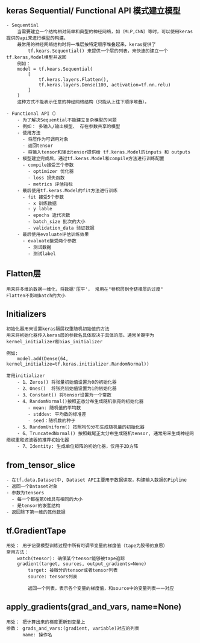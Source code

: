 ## keras Sequential/ Functional API 模式建立模型

    - Sequential
        当需要建立一个结构相对简单和典型的神经网络，如（MLP,CNN）等时，可以使用keras提供的api来进行模型的构建。
        最常用的神经网络结构时将一堆层按特定顺序堆叠起来，keras提供了
            tf.kears.Sequential() 来提供一个层的列表，来快速的建立一个tf.keras,Model模型并返回
        例如：
        model = tf.kears.Sequential(
            [
                tf.keras.layers.Flatten(),
                tf.keras.layers.Dense(100, activation=tf.nn.relu)
            ]
        )
        这种方式不能表示任意的神经网络结构（只能从上往下顺序堆叠）。

    - Functional API（）
        - 为了解决Sequential不能建立复杂模型的问题
        - 例如： 多输入/输出模型、 存在参数共享的模型
        - 使用方法
          - 将层作为可调用对象
          - 返回tensor
          - 将输入tensor和输出tensor提供给 tf.keras.Model的inputs 和 outputs
        - 模型建立完成后，通过tf.keras.Model和compile方法进行训练配置
          - compile接受三个参数
            - optimizer 优化器
            - loss 损失函数
            - metrics 评估指标
        - 最后使用tf.keras.Model的fit方法进行训练
          - fit 接受5个参数
            - x 训练数据
            - y lable
            - epochs 迭代次数
            - batch_size 批次的大小
            - validation_data 验证数据
        - 最后使用evaluate评估训练效果
          - evaluate接受两个参数
            - 测试数据
            - 测试label
    

## Flatten层
    用来将多维的数据一维化，将数据'压平'， 常用在"卷积层到全链接层的过度"
    Flatten不影响batch的大小

## Initializers
    初始化器用来设置keras隔层权重随机初始值的方法
    用来将初始化器传入keras层的参数名具体取决于具体的层。通常关键字为kernel_initializer和bias_initializer

    例如:
        model.add(Dense(64, kernel_initialize=tf.keras.initializer.RandomNormal))
    
    常用initializer
        - 1、Zeros() 将张量初始值设置为0的初始化器
        - 2、Ones()  将张亮初始值设置为1的初始化器
        - 3、Constant() 将tensor设置为一个常数
        - 4、RandomNormal()按照正态分布生成随机张亮的初始化器
            - mean: 随机值的平均数
            - stddev: 平均数的标准差
            - seed：随机数的种子
        - 5、RandomUniform() 按照均匀分布生成随机量的初始化器
        - 6、TruncatedNormal() 按照截尾正太分布生成随机tensor, 通常用来生成神经网络权重和滤波器的推荐初始化器
        - 7、Identity: 生成单位矩阵的初始化器，仅用于2D方阵
  
## from_tensor_slice
    - 在tf.data.Dataset中, Dataset API主要用于数据读取，构建输入数据的Pipline
    - 返回一个Dataset对象
    - 参数为tensors
      - 每一个都在第0维具有相同的大小
      - 是tensor的嵌套结构
    - 返回除下第一维的其他数据

## tf.GradientTape
    用处： 用于记录模型训练过程中所有可调节变量的梯度值（tape为胶带的意思）
    常用方法： 
        watch(tensor): 确保某个tensor能够被tape追踪
        gradient(target, sources, output_gradients=None)
            target: 被微分的tensor或者tensor列表
            source: tensors列表

            返回一个列表，表示各个变量的梯度值，和source中的变量列表一一对应

## apply_gradients(grad_and_vars, name=None)
    用处： 把计算出来的梯度更新到变量上
    参数： grads_and_vars:(gradient, variable)对应的列表
          name: 操作名
          


